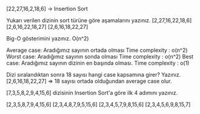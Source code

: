 [22,27,16,2,18,6] -> Insertion Sort

Yukarı verilen dizinin sort türüne göre aşamalarını yazınız.
[2,27,16,22,18,6]
[2,6,16,22,18,27]
[2,6,16,18,22,27]

Big-O gösterimini yazınız.
O(n^2)

Average case: Aradığımız sayının ortada olması Time complexity : o(n^2)
Worst case: Aradığımız sayının sonda olması Time complexity : o(n^2)
Best case: Aradığımız sayının dizinin en başında olması. Time complexity : o(1)

Dizi sıralandıktan sonra 18 sayısı hangi case kapsamına girer? Yazınız.
[2,6,16,18,22,27] => 18 sayısı ortada olduğundan average case olur.

[7,3,5,8,2,9,4,15,6] dizisinin Insertion Sort'a göre ilk 4 adımını yazınız.

[2,3,5,8,7,9,4,15,6]
[2,3,4,8,7,9,5,15,6]
[2,3,4,5,7,9,8,15,6]
[2,3,4,5,6,9,8,15,7]


